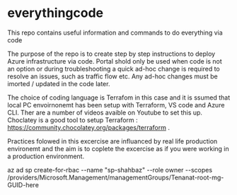 # everythingcode
This repo contains useful information and commands to do everything via code 

The purpose of the repo is to create step by step instructions to deploy Azure infrastructure via code. Portal shold only be used when code is not an option or during troubleshooting a quick ad-hoc change is required to resolve an issues, such as traffic flow etc. Any ad-hoc changes must be imorted / updated in the code later. 

The choice of coding language is Terrafom in this case and it is ssumed that local PC envoirnonemt has been setup with Terraform, VS code and Azure CLI. Ther are a number of videos avaible on Youtube to set this up. Choclatey is a good tool to setup Terraform : https://community.chocolatey.org/packages/terraform .

Practices folowed in this excercise are influanced by real life production environemt and the aim is to coplete the excercise as if you were working in a production environment. 


az ad sp create-for-rbac --name "sp-shahbaz" --role owner --scopes /providers/Microsoft.Management/managementGroups/Tenanat-root-mg-GUID-here

